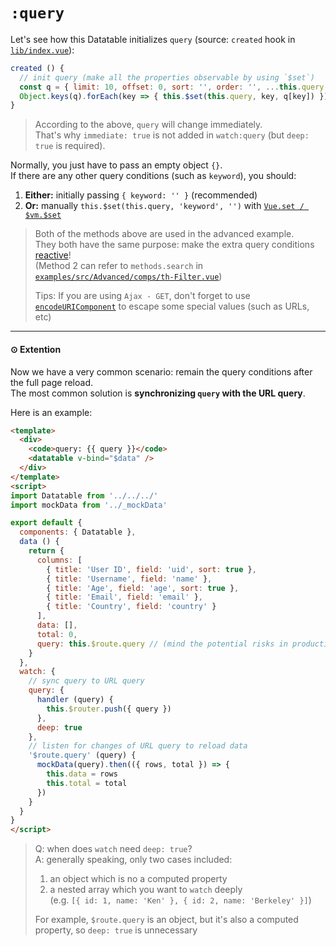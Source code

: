 # `:query`

Let's see how this Datatable initializes `query` (source: `created` hook in [`lib/index.vue`](https://github.com/OneWayTech/vue2-datatable/blob/master/lib/index.vue)):

```js
created () {
  // init query (make all the properties observable by using `$set`)
  const q = { limit: 10, offset: 0, sort: '', order: '', ...this.query }
  Object.keys(q).forEach(key => { this.$set(this.query, key, q[key]) })
}
```

> According to the above, `query` will change immediately.  
> That's why `immediate: true` is not added in `watch:query` (but `deep: true` is required).

Normally, you just have to pass an empty object `{}`.  
If there are any other query conditions (such as `keyword`), you should:
  1. **Either:** initially passing `{ keyword: '' }` (recommended)
  2. **Or:** manually `this.$set(this.query, 'keyword', '')` with [`Vue.set / $vm.$set`](https://vuejs.org/v2/api/#Vue-set)

> Both of the methods above are used in the advanced example.  
> They both have the same purpose: make the extra query conditions [reactive](https://vuejs.org/v2/guide/reactivity.html)!  
> (Method 2 can refer to `methods.search` in [`examples/src/Advanced/comps/th-Filter.vue`](https://github.com/OneWayTech/vue2-datatable/blob/master/examples/src/Advanced/comps/th-Filter.vue))
> 
> Tips: If you are using `Ajax - GET`, don't forget to use [`encodeURIComponent`](https://developer.mozilla.org/en-US/docs/Web/JavaScript/Reference/Global_Objects/encodeURIComponent) to escape some special values (such as URLs, etc)

***

#### ⊙ Extention

Now we have a very common scenario: remain the query conditions after the full page reload.  
The most common solution is **synchronizing `query` with the URL query**.

Here is an example:

```html
<template>
  <div>
    <code>query: {{ query }}</code>
    <datatable v-bind="$data" />
  </div>
</template>
<script>
import Datatable from '../../../'
import mockData from '../_mockData'

export default {
  components: { Datatable },
  data () {
    return {    
      columns: [
        { title: 'User ID', field: 'uid', sort: true },
        { title: 'Username', field: 'name' },
        { title: 'Age', field: 'age', sort: true },
        { title: 'Email', field: 'email' },
        { title: 'Country', field: 'country' }
      ],
      data: [],
      total: 0,
      query: this.$route.query // (mind the potential risks in production)
    }
  },
  watch: {
    // sync query to URL query
    query: {
      handler (query) {
        this.$router.push({ query })
      },
      deep: true
    },
    // listen for changes of URL query to reload data
    '$route.query' (query) {
      mockData(query).then(({ rows, total }) => {
        this.data = rows
        this.total = total
      })
    }
  }
}
</script>
```

> Q: when does `watch` need `deep: true`?  
> A: generally speaking, only two cases included:
> 
> 1. an object which is no a computed property
> 2. a nested array which you want to `watch` deeply  
> (e.g. `[{ id: 1, name: 'Ken' }, { id: 2, name: 'Berkeley' }]`)
> 
> For example, `$route.query` is an object, but it's also a computed property, so `deep: true` is unnecessary
